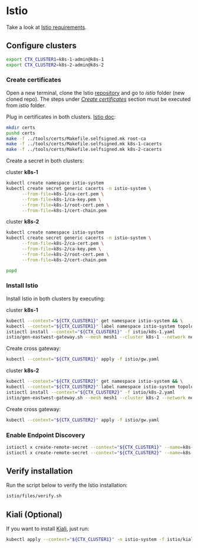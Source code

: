 # Istio

Take a look at [Istio requirements](https://istio.io/latest/docs/setup/install/multicluster/before-you-begin/#requirements).

## Configure clusters

```bash
export CTX_CLUSTER1=k8s-1-admin@k8s-1
export CTX_CLUSTER2=k8s-2-admin@k8s-2
```

### Create certificates
Open a new terminal, clone the Istio [repository](https://github.com/istio/istio) and go to _istio_ folder (new cloned repo). The steps under [_Create certificates_](#create-certificates) section must be executed from _istio_ folder.

Plug in certificates in both clusters. [Istio doc](https://istio.io/latest/docs/tasks/security/cert-management/plugin-ca-cert/#plug-in-certificates-and-key-into-the-cluster):

```bash
mkdir certs
pushd certs
make -f ../tools/certs/Makefile.selfsigned.mk root-ca
make -f ../tools/certs/Makefile.selfsigned.mk k8s-1-cacerts
make -f ../tools/certs/Makefile.selfsigned.mk k8s-2-cacerts
```

Create a secret in both clusters:

cluster **k8s-1**
```bash
kubectl create namespace istio-system
kubectl create secret generic cacerts -n istio-system \
      --from-file=k8s-1/ca-cert.pem \
      --from-file=k8s-1/ca-key.pem \
      --from-file=k8s-1/root-cert.pem \
      --from-file=k8s-1/cert-chain.pem
```

cluster **k8s-2**
```bash
kubectl create namespace istio-system
kubectl create secret generic cacerts -n istio-system \
      --from-file=k8s-2/ca-cert.pem \
      --from-file=k8s-2/ca-key.pem \
      --from-file=k8s-2/root-cert.pem \
      --from-file=k8s-2/cert-chain.pem
```

```bash
popd
```

### Install Istio
Install Istio in both clusters by executing:

cluster **k8s-1**
```bash
kubectl --context="${CTX_CLUSTER1}" get namespace istio-system && \
kubectl --context="${CTX_CLUSTER1}" label namespace istio-system topology.istio.io/network=network1
istioctl install --context="${CTX_CLUSTER1}" -f istio/k8s-1.yaml
istio/gen-eastwest-gateway.sh --mesh mesh1 --cluster k8s-1 --network network1 | istioctl --context="${CTX_CLUSTER1}" install -y -f -
```

Create cross gateway:
```bash
kubectl --context="${CTX_CLUSTER1}" apply -f istio/gw.yaml
``` 

cluster **k8s-2**
```bash
kubectl --context="${CTX_CLUSTER2}" get namespace istio-system && \
kubectl --context="${CTX_CLUSTER2}" label namespace istio-system topology.istio.io/network=network2
istioctl install --context="${CTX_CLUSTER2}" -f istio/k8s-2.yaml
istio/gen-eastwest-gateway.sh --mesh mesh1 --cluster k8s-2 --network network2 | istioctl --context="${CTX_CLUSTER2}" install -y -f -
```

Create cross gateway:
```bash
kubectl --context="${CTX_CLUSTER2}" apply -f istio/gw.yaml
``` 

### Enable Endpoint Discovery
```bash
istioctl x create-remote-secret --context="${CTX_CLUSTER1}" --name=k8s-1 | kubectl apply -f - --context="${CTX_CLUSTER2}"
istioctl x create-remote-secret --context="${CTX_CLUSTER2}" --name=k8s-2 | kubectl apply -f - --context="${CTX_CLUSTER1}"
```

## Verify installation
Run the script below to verify the Istio installation:
```bash
istio/files/verify.sh
```

## Kiali (Optional)
If you want to install [Kiali](https://kiali.io/), just run:
```bash
kubectl apply --context="${CTX_CLUSTER1}" -n istio-system -f istio/kiali.yaml
```


